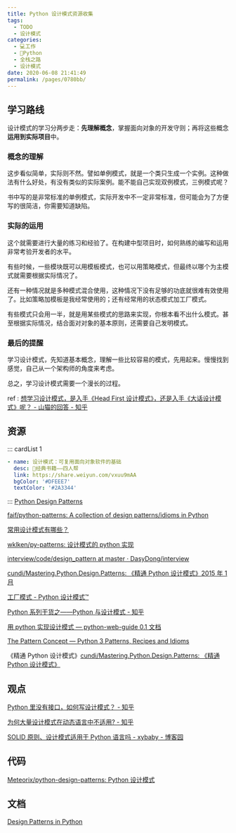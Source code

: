 ```yaml
---
title: Python 设计模式资源收集
tags: 
  - TODO
  - 设计模式
categories: 
  - 💻工作
  - 🐍Python
  - 全栈之路
  - 设计模式
date: 2020-06-08 21:41:49
permalink: /pages/0780bb/
---
```


## 学习路线

设计模式的学习分两步走：**先理解概念**，掌握面向对象的开发守则；再将这些概念**运用到实际项目**中。

### 概念的理解

这步看似简单，实际则不然。譬如单例模式，就是一个类只生成一个实例。这种做法有什么好处，有没有类似的实际案例。能不能自己实现双例模式，三例模式呢？

书中写的是非常标准的单例模式，实际开发中不一定非常标准，但可能会为了方便写的很简洁，你需要知道缺陷。

### 实际的运用

这个就需要进行大量的练习和经验了。在构建中型项目时，如何熟练的编写和运用非常考验开发者的水平。

有些时候，一些模块既可以用模板模式，也可以用策略模式，但最终以哪个为主模式就需要根据实际情况了。

还有一种情况就是多种模式混合使用，这种情况下没有足够的功底就很难有效使用了。比如策略加模板是我经常使用的；还有经常用的状态模式加工厂模式。

有些模式只会用一半，就是用某些模式的思路来实现，你根本看不出什么模式。甚至根据实际情况，结合面对对象的基本原则，还需要自己发明模式。

### 最后的提醒

学习设计模式，先知道基本概念，理解一些比较容易的模式，先用起来。慢慢找到感觉，自己从一个架构师的角度来考虑。

总之，学习设计模式需要一个漫长的过程。

ref : [想学习设计模式，是入手《Head First 设计模式》，还是入手《大话设计模式》呢？ - 山猫的回答 - 知乎](https://www.zhihu.com/question/401169221/answer/1281182251)

## 资源

::: cardList 1

```yaml
- name: 设计模式：可复用面向对象软件的基础
  desc: 🚀经典书籍——四人帮
  link: https://share.weiyun.com/vxuu9mAA
  bgColor: '#DFEEE7'
  textColor: '#2A3344'
```

:::
[Python Design Patterns](https://python-patterns.guide/)

[faif/python-patterns: A collection of design patterns/idioms in Python](https://github.com/faif/python-patterns/tree/master)

[常用设计模式有哪些？](https://refactoringguru.cn/design-patterns)

[wklken/py-patterns: 设计模式的 python 实现](https://github.com/wklken/py-patterns)

[interview/code/design_pattern at master · DasyDong/interview](https://github.com/DasyDong/interview/tree/master/code/design_pattern)

[cundi/Mastering.Python.Design.Patterns: 《精通 Python 设计模式》2015 年 1 月](https://github.com/cundi/Mastering.Python.Design.Patterns)

[工厂模式 - Python 设计模式™](https://www.yiibai.com/python_design_patterns/python_design_patterns_factory.html)

[Python 系列干货之——Python 与设计模式 - 知乎](https://zhuanlan.zhihu.com/p/31675841)

[用 python 实现设计模式 — python-web-guide 0.1 文档](https://python-web-guide.readthedocs.io/zh/latest/design/design.html)

[The Pattern Concept — Python 3 Patterns, Recipes and Idioms](https://python-3-patterns-idioms-test.readthedocs.io/en/latest/PatternConcept.html)

《精通 Python 设计模式》[cundi/Mastering.Python.Design.Patterns: 《精通 Python 设计模式》](https://github.com/cundi/Mastering.Python.Design.Patterns/tree/master)

## 观点

[Python 里没有接口，如何写设计模式？ - 知乎](https://www.zhihu.com/question/20685467)

[为何大量设计模式在动态语言中不适用? - 知乎](https://www.zhihu.com/question/63734103)

[SOLID 原则、设计模式适用于 Python 语言吗 - xybaby - 博客园](https://www.cnblogs.com/xybaby/p/11782293.html#_label_2)

## 代码

[Meteorix/python-design-patterns: Python 设计模式](https://github.com/Meteorix/python-design-patterns)

## 文档

[Design Patterns in Python](http://www.aleax.it/gdd_pydp.pdf)
